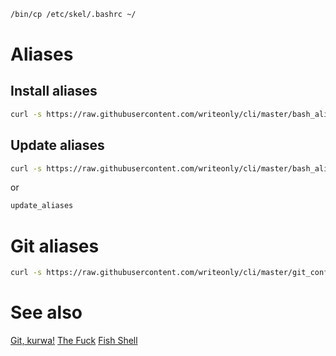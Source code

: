 ```bash
/bin/cp /etc/skel/.bashrc ~/
```

# Aliases

## Install aliases

```bash
curl -s https://raw.githubusercontent.com/writeonly/cli/master/bash_aliases_install.sh | bash
```

## Update aliases
```bash
curl -s https://raw.githubusercontent.com/writeonly/cli/master/bash_aliases_update.sh | bash
```
or
```bash
update_aliases
```

# Git aliases
```bash
curl -s https://raw.githubusercontent.com/writeonly/cli/master/git_config.sh | bash
```

# See also
[Git, kurwa!](https://github.com/jakubnabrdalik/gitkurwa)
[The Fuck](https://github.com/nvbn/thefuck)
[Fish Shell](https://github.com/fish-shell/fish-shell/)
